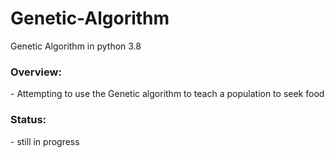 # Genetic-Algorithm
Genetic Algorithm in python 3.8

<h3>Overview:</h3>
- Attempting to use the Genetic algorithm to teach a population to seek food

<h3>Status:</h3>
- still in progress
